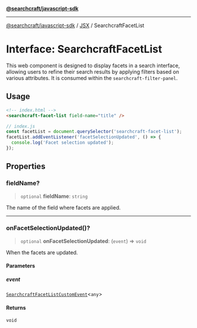 [**@searchcraft/javascript-sdk**](https://docs.searchcraft.io/reference/sdk/js-vanilla/README.md)

***

[@searchcraft/javascript-sdk](https://docs.searchcraft.io/reference/sdk/js-vanilla/globals.md) / [JSX](https://docs.searchcraft.io/reference/sdk/js-vanilla/namespaces/JSX/README.md) / SearchcraftFacetList

# Interface: SearchcraftFacetList

This web component is designed to display facets in a search interface, allowing users to refine their search results by applying filters based on various attributes.
It is consumed within the `searchcraft-filter-panel`.
## Usage
```html
<!-- index.html -->
<searchcraft-facet-list field-name="title" />
```
```js
// index.js
const facetList = document.querySelector('searchcraft-facet-list');
facetList.addEventListener('facetSelectionUpdated', () => {
  console.log('Facet selection updated');
});
```

## Properties

### fieldName?

> `optional` **fieldName**: `string`

The name of the field where facets are applied.

***

### onFacetSelectionUpdated()?

> `optional` **onFacetSelectionUpdated**: (`event`) => `void`

When the facets are updated.

#### Parameters

##### event

[`SearchcraftFacetListCustomEvent`](https://docs.searchcraft.io/reference/sdk/js-vanilla/interfaces/SearchcraftFacetListCustomEvent.md)\<`any`\>

#### Returns

`void`
